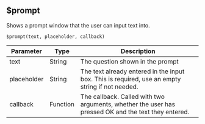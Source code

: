 ## $prompt
Shows a prompt window that the user can input text into.

`$prompt(text, placeholder, callback)`

| Parameter   | Type     | Description                                                  |
| ----------- | -------- | ------------------------------------------------------------ |
| text        | String   | The question shown in the prompt                             |
| placeholder | String   | The text already entered in the input box. This is required, use an empty string if not needed. |
| callback    | Function | The callback. Called with two arguments, whether the user has pressed OK and the text they entered. |